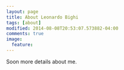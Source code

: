 ```yaml
---
layout: page
title: About Leonardo Bighi
tags: [about]
modified: 2014-08-08T20:53:07.573882-04:00
comments: true
image:
  feature:
---
```


Soon more details about me.
